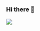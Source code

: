### Hi there 👋

<!--
**nohy6630/nohy6630** is a ✨ _special_ ✨ repository because its `README.md` (this file) appears on your GitHub profile.

Here are some ideas to get you started:

- 🔭 I’m currently working on ...
- 🌱 I’m currently learning ...
- 👯 I’m looking to collaborate on ...
- 🤔 I’m looking for help with ...
- 💬 Ask me about ...
- 📫 How to reach me: ...
- 😄 Pronouns: ...
- ⚡ Fun fact: ...
-->

<a href="클릭시 이동할 링크" target="_blank"><img src="https://img.shields.io/badge/#ff0000?style=flat-square&logo=notion&logoColor=white"/></a>
